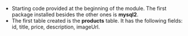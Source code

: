 * Starting code provided at the beginning of the module. The first package installed besides the other ones is **mysql2**.
* The first table created is the **products** table. It has the following fields: id, title, price, description, imageUrl.
